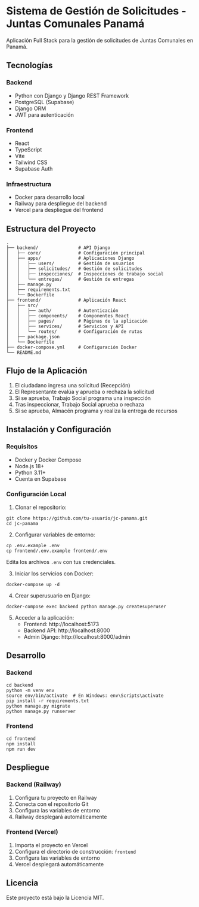 # Sistema de Gestión de Solicitudes - Juntas Comunales Panamá

Aplicación Full Stack para la gestión de solicitudes de Juntas Comunales en Panamá.

## Tecnologías

### Backend
- Python con Django y Django REST Framework
- PostgreSQL (Supabase)
- Django ORM
- JWT para autenticación

### Frontend
- React
- TypeScript
- Vite
- Tailwind CSS
- Supabase Auth

### Infraestructura
- Docker para desarrollo local
- Railway para despliegue del backend
- Vercel para despliegue del frontend

## Estructura del Proyecto

```
.
├── backend/               # API Django
│   ├── core/              # Configuración principal
│   ├── apps/              # Aplicaciones Django
│   │   ├── users/         # Gestión de usuarios
│   │   ├── solicitudes/   # Gestión de solicitudes
│   │   ├── inspecciones/  # Inspecciones de trabajo social
│   │   └── entregas/      # Gestión de entregas
│   ├── manage.py
│   ├── requirements.txt
│   └── Dockerfile
├── frontend/              # Aplicación React
│   ├── src/
│   │   ├── auth/          # Autenticación
│   │   ├── components/    # Componentes React
│   │   ├── pages/         # Páginas de la aplicación
│   │   ├── services/      # Servicios y API
│   │   └── routes/        # Configuración de rutas
│   ├── package.json
│   └── Dockerfile
├── docker-compose.yml     # Configuración Docker
└── README.md
```

## Flujo de la Aplicación

1. El ciudadano ingresa una solicitud (Recepción)
2. El Representante evalúa y aprueba o rechaza la solicitud
3. Si se aprueba, Trabajo Social programa una inspección
4. Tras inspeccionar, Trabajo Social aprueba o rechaza
5. Si se aprueba, Almacén programa y realiza la entrega de recursos

## Instalación y Configuración

### Requisitos
- Docker y Docker Compose
- Node.js 18+
- Python 3.11+
- Cuenta en Supabase

### Configuración Local

1. Clonar el repositorio:
```
git clone https://github.com/tu-usuario/jc-panama.git
cd jc-panama
```

2. Configurar variables de entorno:
```
cp .env.example .env
cp frontend/.env.example frontend/.env
```
Edita los archivos `.env` con tus credenciales.

3. Iniciar los servicios con Docker:
```
docker-compose up -d
```

4. Crear superusuario en Django:
```
docker-compose exec backend python manage.py createsuperuser
```

5. Acceder a la aplicación:
   - Frontend: http://localhost:5173
   - Backend API: http://localhost:8000
   - Admin Django: http://localhost:8000/admin

## Desarrollo

### Backend
```
cd backend
python -m venv env
source env/bin/activate  # En Windows: env\Scripts\activate
pip install -r requirements.txt
python manage.py migrate
python manage.py runserver
```

### Frontend
```
cd frontend
npm install
npm run dev
```

## Despliegue

### Backend (Railway)
1. Configura tu proyecto en Railway
2. Conecta con el repositorio Git
3. Configura las variables de entorno
4. Railway desplegará automáticamente

### Frontend (Vercel)
1. Importa el proyecto en Vercel
2. Configura el directorio de construcción: `frontend`
3. Configura las variables de entorno
4. Vercel desplegará automáticamente

## Licencia
Este proyecto está bajo la Licencia MIT. 